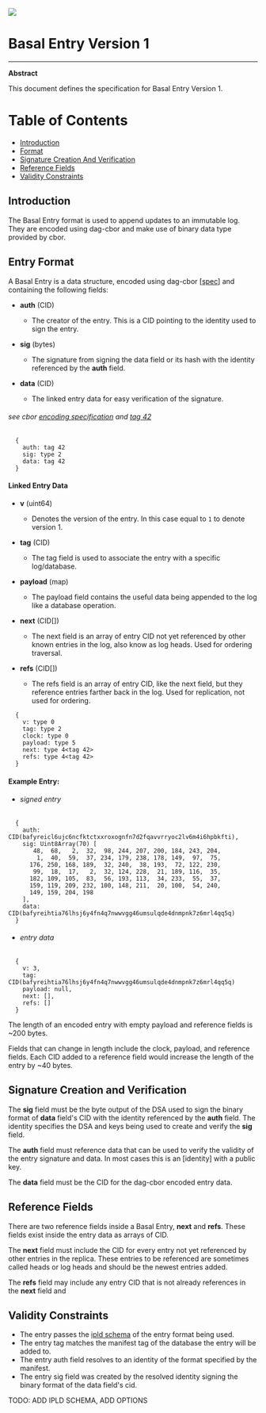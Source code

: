 ![](https://img.shields.io/badge/status-wip-orange.svg?style=flat-square)

# Basal Entry Version 1

-----

**Abstract**

This document defines the specification for Basal Entry Version 1.

# Table of Contents

- [Introduction](#introduction)
- [Format](#entry-format)
- [Signature Creation And Verification](#signature-creation-and-verification)
- [Reference Fields](#reference-fields)
- [Validity Constraints](#validity-constraints)

## Introduction

The Basal Entry format is used to append updates to an immutable log. They are encoded using dag-cbor and make use of binary data type provided by cbor.

## Entry Format

A Basal Entry is a data structure, encoded using dag-cbor [[spec](https://github.com/ipld/ipld/blob/master/specs/codecs/dag-cbor/spec.md)] and containing the following fields:

- **auth** (CID)
  - The creator of the entry. This is a CID pointing to the identity used to sign the entry.


- **sig** (bytes)
  - The signature from signing the data field or its hash with the identity referenced by the **auth** field.

- **data** (CID)
  - The linked entry data for easy verification of the signature.


###### see cbor [encoding specification](https://www.rfc-editor.org/rfc/rfc8949.html#name-specification-of-the-cbor-e) and [tag 42](https://github.com/ipld/cid-cbor/)

```
  {
    auth: tag 42
    sig: type 2
    data: tag 42
  }
```

#### Linked Entry Data

- **v** (uint64)
  - Denotes the version of the entry. In this case equal to `1` to denote version 1.


- **tag** (CID)
  - The tag field is used to associate the entry with a specific log/database.


- **payload** (map)
  - The payload field contains the useful data being appended to the log like a database operation.


- **next** (CID[])
  - The next field is an array of entry CID not yet referenced by other known entries in the log, also know as log heads. Used for ordering traversal.


- **refs** (CID[])
  - The refs field is an array of entry CID, like the next field, but they reference entries farther back in the log. Used for replication, not used for ordering.


```
  {
    v: type 0
    tag: type 2
    clock: type 0
    payload: type 5
    next: type 4<tag 42>
    refs: type 4<tag 42>
  }
```

#### Example Entry:

- ###### signed entry
```
  {
    auth: CID(bafyreicl6ujc6ncfktctxxroxognfn7d2fqavvrryoc2lv6m4i6hpbkfti),
    sig: Uint8Array(70) [
       48,  68,   2,  32,  98, 244, 207, 200, 184, 243, 204,
        1,  40,  59,  37, 234, 179, 238, 178, 149,  97,  75,
      176, 250, 168, 189,  32, 240,  38, 193,  72, 122, 230,
       99,  18,  17,   2,  32, 124, 228,  21, 189, 116,  35,
      182, 109, 105,  83,  56, 193, 113,  34, 233,  55,  37,
      159, 119, 209, 232, 100, 148, 211,  20, 100,  54, 240,
      149, 159, 204, 198
    ],
    data: CID(bafyreihtia76lhsj6y4fn4q7nwwvgg46umsulqde4dnmpnk7z6mrl4qq5q)
  }
```
- ###### entry data
```
  {
    v: 3,
    tag: CID(bafyreihtia76lhsj6y4fn4q7nwwvgg46umsulqde4dnmpnk7z6mrl4qq5q)
    payload: null,
    next: [],
    refs: []
  }
```

The length of an encoded entry with empty payload and reference fields is ~200 bytes.

Fields that can change in length include the clock, payload, and reference fields. Each CID added to a reference field would increase the length of the entry by ~40 bytes.

## Signature Creation and Verification

The **sig** field must be the byte output of the DSA used to sign the binary format of **data** field's CID with the identity referenced by the **auth** field. The identity specifies the DSA and keys being used to create and verify the **sig** field.

The **auth** field must reference data that can be used to verify the validity of the entry signature and data. In most cases this is an [identity] with a public key.

The **data** field must be the CID for the dag-cbor encoded entry data.

## Reference Fields

There are two reference fields inside a Basal Entry, **next** and **refs**. These fields exist inside the entry data as arrays of CID.

The **next** field must include the CID for every entry not yet referenced by other entries in the replica. These entries to be referenced are sometimes called heads or log heads and should be the newest entries added.

The **refs** field may include any entry CID that is not already references in the **next** field and 

## Validity Constraints

- The entry passes the [ipld schema](https://ipld.io/specs/schemas/) of the entry format being used.
- The entry tag matches the manifest tag of the database the entry will be added to.
- The entry auth field resolves to an identity of the format specified by the manifest.
- The entry sig field was created by the resolved identity signing the binary format of the data field's cid.

TODO: ADD IPLD SCHEMA, ADD OPTIONS